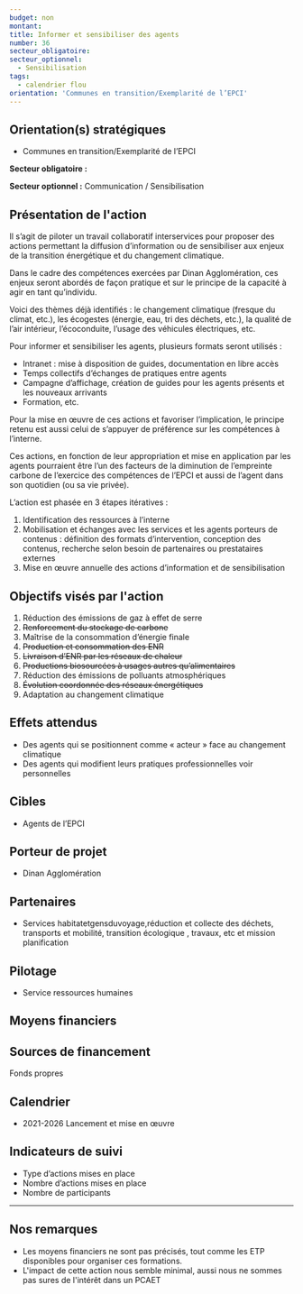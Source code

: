 ```yaml
---
budget: non
montant:
title: Informer et sensibiliser des agents
number: 36
secteur_obligatoire:
secteur_optionnel:
  - Sensibilisation
tags:
  - calendrier flou
orientation: 'Communes en transition/Exemplarité de l’EPCI'
---
```


## Orientation(s) stratégiques

- Communes en transition/Exemplarité de l’EPCI

**Secteur obligatoire :**

**Secteur optionnel :** Communication / Sensibilisation

## Présentation de l'action

Il s’agit de piloter un travail collaboratif interservices pour proposer des actions permettant la diffusion d’information ou de sensibiliser aux enjeux de la transition énergétique et du changement climatique.

Dans le cadre des compétences exercées par Dinan Agglomération, ces enjeux seront abordés de façon pratique et sur le principe de la capacité à agir en tant qu’individu.

Voici des thèmes déjà identifiés : le changement climatique (fresque du climat, etc.), les écogestes (énergie, eau, tri des déchets, etc.), la qualité de l’air intérieur, l’écoconduite, l’usage des véhicules électriques, etc.

Pour informer et sensibiliser les agents, plusieurs formats seront utilisés :
- Intranet : mise à disposition de guides, documentation en libre accès
- Temps collectifs d’échanges de pratiques entre agents
- Campagne d’affichage, création de guides pour les agents présents et les nouveaux arrivants
- Formation, etc.

Pour la mise en œuvre de ces actions et favoriser l’implication, le principe retenu est aussi celui de s’appuyer de préférence sur les compétences à l’interne.

Ces actions, en fonction de leur appropriation et mise en application par les agents pourraient être l’un des facteurs de la diminution de l’empreinte carbone de l’exercice des compétences de l’EPCI et aussi de l’agent dans son quotidien (ou sa vie privée).

L’action est phasée en 3 étapes itératives :
1. Identification des ressources à l’interne
2. Mobilisation et échanges avec les services et les agents porteurs de contenus : définition des formats d’intervention, conception des contenus, recherche selon besoin de partenaires ou prestataires externes
3. Mise en œuvre annuelle des actions d’information et de sensibilisation

## Objectifs visés par l'action

1. Réduction des émissions de gaz à effet de serre
2. ~~Renforcement du stockage de carbone~~
3. Maîtrise de la consommation d’énergie finale
4. ~~Production et consommation des ENR~~
5. ~~Livraison d’ENR par les réseaux de chaleur~~
6. ~~Productions biosourcées à usages autres qu’alimentaires~~
7. Réduction des émissions de polluants atmosphériques
8. ~~Évolution coordonnée des réseaux énergétiques~~
9. Adaptation au changement climatique

## Effets attendus

- Des agents qui se positionnent comme « acteur » face au changement climatique
- Des agents qui modifient leurs pratiques professionnelles voir personnelles

## Cibles

- Agents de l’EPCI


## Porteur de projet

- Dinan Agglomération

## Partenaires

- Services habitatetgensduvoyage,réduction et collecte des déchets, transports et mobilité, transition écologique , travaux, etc et mission planification

## Pilotage

- Service ressources humaines

## Moyens financiers



## Sources de financement

Fonds propres

## Calendrier

- 2021-2026 Lancement et mise en œuvre

## Indicateurs de suivi

- Type d’actions mises en place
- Nombre d’actions mises en place
- Nombre de participants

---

## Nos remarques

- Les moyens financiers ne sont pas précisés, tout comme les ETP disponibles pour organiser ces formations.
- L'impact de cette action nous semble minimal, aussi nous ne sommes pas sures de l'intérêt dans un PCAET
